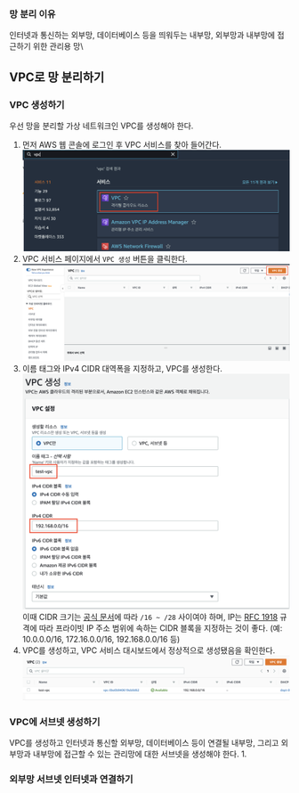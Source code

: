 ### 망 분리 이유
인터넷과 통신하는 외부망, 데이터베이스 등을 띄워두는 내부망, 외부망과 내부망에 접근하기 위한 관리용 망\

## VPC로 망 분리하기
### VPC 생성하기
우선 망을 분리할 가상 네트워크인 VPC를 생성해야 한다.
1. 먼저 AWS 웹 콘솔에 로그인 후 VPC 서비스를 찾아 들어간다.
![](VPC-생성하기/image1.png)
2. VPC 서비스 페이지에서 `VPC 생성` 버튼을 클릭한다.
![](VPC-생성하기/image2.png)
3. 이름 태그와 IPv4 CIDR 대역폭을 지정하고, VPC를 생성한다.
![](VPC-생성하기/image3.png)
이때 CIDR 크기는 [공식 문서](https://docs.aws.amazon.com/ko_kr/vpc/latest/userguide/working-with-vpcs.html#Create-VPC)에 따라 `/16 ~ /28` 사이여야 하며, 
IP는 [RFC 1918](http://www.faqs.org/rfcs/rfc1918.html) 규격에 따라 프라이빗 IP 주소 범위에 속하는 CIDR 블록을 지정하는 것이 좋다. (예: 10.0.0.0/16, 172.16.0.0/16, 192.168.0.0/16 등)
4. VPC를 생성하고, VPC 서비스 대시보드에서 정상적으로 생성됐음을 확인한다.
![](VPC-생성하기/image4.png)

### VPC에 서브넷 생성하기
VPC를 생성하고 인터넷과 통신할 외부망, 데이터베이스 등이 연결될 내부망, 그리고 외부망과 내부망에 접근할 수 있는 관리망에 대한 서브넷을 생성해야 한다.
1. 

### 외부망 서브넷 인터넷과 연결하기
